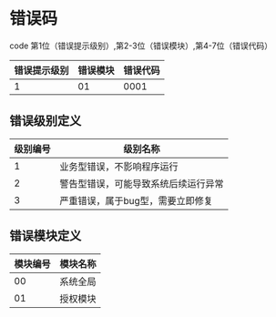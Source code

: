 # 错误码
code 第1位（错误提示级别）,第2-3位（错误模块）,第4-7位（错误代码）


错误提示级别|错误模块|错误代码
---|---|---
1|01|0001

## 错误级别定义
级别编号|级别名称
---|---
1|业务型错误，不影响程序运行
2|警告型错误，可能导致系统后续运行异常
3|严重错误，属于bug型，需要立即修复

## 错误模块定义
模块编号|模块名称
---|---
00|系统全局
01|授权模块
